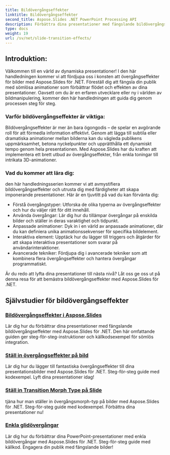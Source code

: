 ```yaml
---
title: Bildövergångseffekter
linktitle: Bildövergångseffekter
second_title: Aspose.Slides .NET PowerPoint Processing API
description: Förbättra dina presentationer med fängslande bildövergångseffekter med Aspose.Slides för .NET. Lär dig hur du lägger till dynamiska animationer till bilder för en engagerande tittarupplevelse.
type: docs
weight: 19
url: /sv/net/slide-transition-effects/
---
```


## Introduktion:

Välkommen till en värld av dynamiska presentationer! I den här handledningen kommer vi att fördjupa oss i konsten att övergångseffekter för bilder med Aspose.Slides för .NET. Föreställ dig att fängsla din publik med sömlösa animationer som förbättrar flödet och effekten av dina presentationer. Oavsett om du är en erfaren utvecklare eller ny i världen av bildmanipulering, kommer den här handledningen att guida dig genom processen steg för steg.

### Varför bildövergångseffekter är viktiga:

Bildövergångseffekter är mer än bara ögongodis – de spelar en avgörande roll för att förmedla information effektivt. Genom att lägga till subtila eller dramatiska animationer mellan bilderna kan du vägleda publikens uppmärksamhet, betona nyckelpunkter och upprätthålla ett dynamiskt tempo genom hela presentationen. Med Aspose.Slides har du kraften att implementera ett brett utbud av övergångseffekter, från enkla toningar till intrikata 3D-animationer.

### Vad du kommer att lära dig:

den här handledningsserien kommer vi att avmystifiera bildövergångseffekter och utrusta dig med färdigheter att skapa imponerande presentationer. Här är en tjuvtitt på vad du kan förvänta dig:

- Förstå övergångstyper: Utforska de olika typerna av övergångseffekter och hur du väljer rätt för ditt innehåll.
- Använda övergångar: Lär dig hur du tillämpar övergångar på enskilda bilder och ställer in deras varaktighet och tidpunkt.
- Anpassade animationer: Dyk in i en värld av anpassade animationer, där du kan definiera unika animationssekvenser för specifika bildelement.
- Interaktiva element: Upptäck hur du lägger till triggers och åtgärder för att skapa interaktiva presentationer som svarar på användarinteraktioner.
- Avancerade tekniker: Fördjupa dig i avancerade tekniker som att kombinera flera övergångseffekter och hantera övergångar programmatiskt.

Är du redo att lyfta dina presentationer till nästa nivå? Låt oss ge oss ut på denna resa för att bemästra bildövergångseffekter med Aspose.Slides för .NET.

## Självstudier för bildövergångseffekter
### [Bildövergångseffekter i Aspose.Slides](./slide-transition-effects/)
Lär dig hur du förbättrar dina presentationer med fängslande bildövergångseffekter med Aspose.Slides för .NET. Den här omfattande guiden ger steg-för-steg-instruktioner och källkodsexempel för sömlös integration.
### [Ställ in övergångseffekter på bild](./set-transition-effects/)
Lär dig hur du lägger till fantastiska övergångseffekter till dina presentationsbilder med Aspose.Slides för .NET. Steg-för-steg guide med kodexempel. Lyft dina presentationer idag! 
### [Ställ in Transition Morph Type på Slide](./set-transition-morph-type/)
tjäna hur man ställer in övergångsmorph-typ på bilder med Aspose.Slides för .NET. Steg-för-steg guide med kodexempel. Förbättra dina presentationer nu! 
### [Enkla glidövergångar](./simple-slide-transitions/)
Lär dig hur du förbättrar dina PowerPoint-presentationer med enkla bildövergångar med Aspose.Slides för .NET. Steg-för-steg guide med källkod. Engagera din publik med fängslande bilder!